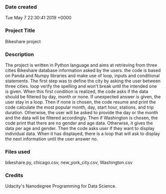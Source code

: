 ### Date created
 Tue May 7 22:30:41 2019 +0000

### Project Title
Bikeshare project

### Description
The project is written in Python language and aims at retrieving from three cities Bikeshare database information asked by the users.
the code is based on Panda and Numpy libraries and make use of loop, inputs and conditional statements.
The first step was to define the city by asking the user between three cities.  loop verify the spelling and won't break until the intended one is given.
When this first condition is realized, the code asks if the data should be filtered by day, month or none. If unexpected answer is given, the user stay in a loop. Then if none is chosen, the code resume and print the code calculate the most popular month, day, start hour, stations, and trip duration. Otherwise, the user will be asked to provide the day or the month and the data will be filtered accordingly.
Then if Washington is chosen, the code print that there are no gender and age data. Otherwise, it gives the data per age and gender. Then the code asks user if they want to display individual data. When it has displayed, there is a loop that will ask to display the next information until the user answer no.

### Files used
bikeshare.py, chicago.csv, new_york_city.csv, Washington.csv

### Credits
Udacity's Nanodegree Programming for Data Science.
